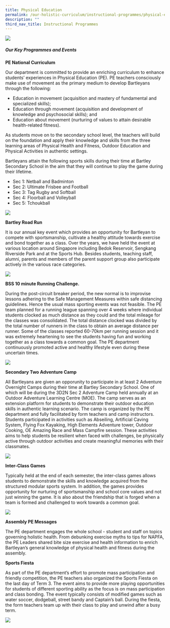 ```yaml
---
title: Physical Education
permalink: /our-holistic-curriculum/instructional-programmes/physical-education
description: ""
third_nav_title: Instructional Programmes
---
```

![](/images/PE-N-MUSIC-Formal.jpg)

##### Our Key Programmes and Events

**PE National Curriculum**

Our department is committed to provide an enriching curriculum to enhance students’ experiences in Physical Education (PE). PE teachers consciously make use of movement as the primary medium to develop Bartleyans through the following:

* Education in movement (acquisition and mastery of fundamental and specialized skills);
* Education through movement (acquisition and development of knowledge and psychosocial skills); and
* Education about movement (nurturing of values to attain desirable health-related fitness).

As students move on to the secondary school level, the teachers will build on the foundation and apply their knowledge and skills from the three learning areas of Physical Health and Fitness, Outdoor Education and Physical Activities in authentic settings.

Bartleyans attain the following sports skills during their time at Bartley Secondary School in the aim that they will continue to play the game during their lifetime.

* Sec 1: Netball and Badminton
* Sec 2: Ultimate Frisbee and Football
* Sec 3: Tag Rugby and Softball
* Sec 4: Floorball and Volleyball
* Sec 5: Tchoukball

![](/images/1%20(3).jpg)

**Bartley Road Run**

It is our annual key event which provides an opportunity for Bartleyan to compete with sportsmanship, cultivate a healthy attitude towards exercise and bond together as a class. Over the years, we have held the event at various location around Singapore including Bedok Reservoir, Sengkang Riverside Park and at the Sports Hub. Besides students, teaching staff, alumni, parents and members of the parent support group also participate actively in the various race categories. 

![](/images/100.jpg)

**BSS 10 minute Running Challenge.**

During the post-circuit breaker period, the new normal is to improvise lessons adhering to the Safe Management Measures within safe distancing guidelines. Hence the usual mass sporting events was not feasible. The PE team planned for a running league spanning over 4 weeks where individual students clocked as much distance as they could and the total mileage for the classes was consolidated. The total distance clocked was divided by the total number of runners in the class to obtain an average distance per runner. Some of the classes reported 60-70km per running session and it was extremely heartening to see the students having fun and working together as a class towards a common goal. The PE department continuously promoted active and healthy lifestyle even during these uncertain times. 

![](/images/122.png)

**Secondary Two Adventure Camp**

All Bartleyans are given an opporunity to participate in at least 2 Adventure Overnight Camps during their time at Bartley Secondary School. One of which will be during the 3D2N Sec 2 Adventure Camp held annually at an Outdoor Adventure Learning Centre (MOE). The camp serves as an extension platform for students to demonstrate their outdoor education skills in authentic learning scenario. The camp is organized by the PE department and fully facilitated by form teachers and camp instructors. Students participated in activities such as Abseiling, Artificial Caving System, Flying Fox Kayaking, High Elements Adventure tower, Outdoor Cooking, OE Amazing Race and Mass Campfire session. These activities aims to help students be resilient when faced with challenges, be physically active through outdoor activities and create meaningful memories with their classmates.

![](/images/13.jpg)

**Inter-Class Games**

Typically held at the end of each semester, the inter-class games allows students to demonstrate the skills and knowledge acquired from the structured modular sports system. In addition, the games provides opportunity for nurturing of sportsmanship and school core values and not just winning the game. It is also about the friendship that is forged when a team is formed and challenged to work towards a common goal.

![](/images/19.jpg)

**Assembly PE Messages**

The PE department engages the whole school - student and staff on topics governing holistic health. From debunking exercise myths to tips for NAPFA, the PE Leaders shared bite size exercise and health information to enrich Bartleyan’s general knowledge of physical health and fitness during the assembly.

**Sports Fiesta**

As part of the PE department’s effort to promote mass participation and friendly competition, the PE teachers also organized the Sports Fiesta on the last day of Term 3. The event aims to provide more playing opportunities for students of different sporting ability as the focus is on mass participation and class bonding. The event typically consists of modified games such as water soccer, dodgeball, street bandy and Captain’s ball. During the fiesta, the form teachers team up with their class to play and unwind after a busy term.

![](/images/25.jpg)